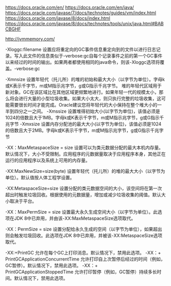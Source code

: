 https://docs.oracle.com/en/
https://docs.oracle.com/en/java/
https://docs.oracle.com/javase/7/docs/technotes/guides/vm/index.html
https://docs.oracle.com/javase/8/docs/index.html
https://docs.oracle.com/javase/8/docs/technotes/tools/unix/java.html#BABCBGHF

http://jvmmemory.com/

-Xloggc:filename
设置应将重定向的GC事件信息重定向到的文件以进行日志记录。写入此文件的信息类似于-verbose:gc自每个记录事件之前的第一个GC事件以来经过的时间的输出。如果两者都使用相同的java命令，则该-Xloggc选项将覆盖。-verbose:gc

-Xmnsize
设置年轻代（托儿所）的堆的初始和最大大小（以字节为单位）。字母k或K表示千字节，m或M指示兆字节，g或G指示千兆字节。
堆的年轻代区域用于新对象。GC在该区域比在其他区域更频繁地进行。如果年轻一代的规模太小，那么将会进行大量的小型垃圾收集。如果大小太大，则只执行完整的垃圾收集，这可能需要很长时间才能完成。Oracle建议您将年轻代的大小保持在整个堆大小的一半到四分之一之间。
-Xmssize
设置堆得初始大小(以字节为单位)，该值必须是1024的倍数且大于1MB。字母k或K表示千字节，m或M指示兆字节，g或G指示千兆字节
-Xmxsize
设置内存分配池的最大大小(以字节为单位)，该值必须是1024的倍数且大于2MB。字母k或K表示千字节，m或M指示兆字节，g或G指示千兆字节

-XX：MaxMetaspaceSize = size
设置可以为类元数据分配的最大本机内存量。默认情况下，大小不受限制。应用程序的元数据量取决于应用程序本身，其他正在运行的应用程序以及系统上可用的内存量。

-XX:MaxNewSize=size(byte)
设置年轻代（托儿所）的堆的最大大小（以字节为单位）。默认值按人体工程学设置。

-XX:MetaspaceSize=size
设置分配的类元数据空间的大小，该空间将在第一次超出时触发垃圾回收。根据使用的元数据量，增加或减少垃圾收集的阈值。默认大小取决于平台。

-XX：MaxPermSize = size
设置最大永久生成空间大小（以字节为单位）。此选项在JDK 8中已弃用，并由该-XX:MaxMetaspaceSize选项取代。

-XX：PermSize = size
设置分配给永久生成的空间（以字节为单位），如果超出则会触发垃圾回收。此选项在JDK 8中已弃用，并被该-XX:MetaspaceSize选项取代。

-XX:+PrintGC
允许在每个GC上打印消息。默认情况下，禁用此选项。
-XX：+ PrintGCApplicationConcurrentTime
允许打印自上次暂停后经过的时间（例如，GC暂停）。默认情况下，禁用此选项。
-XX：+ PrintGCApplicationStoppedTime
允许打印暂停（例如，GC暂停）持续多长时间。默认情况下，禁用此选项。
